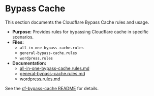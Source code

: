 # Bypass Cache

This section documents the Cloudflare Bypass Cache rules and usage.

- **Purpose:** Provides rules for bypassing Cloudflare cache in specific scenarios.
- **Files:**
  - `all-in-one-bypass-cache.rules`
  - `general-bypass-cache.rules`
  - `wordpress.rules`
- **Documentation:**
  - [all-in-one-bypass-cache.rules.md](../cf-bypass-cache/all-in-one-bypass-cache.rules.md)
  - [general-bypass-cache.rules.md](../cf-bypass-cache/general-bypass-cache.rules.md)
  - [wordpress.rules.md](../cf-bypass-cache/wordpress.rules.md)

See the [cf-bypass-cache README](../cf-bypass-cache/README.md) for details.
